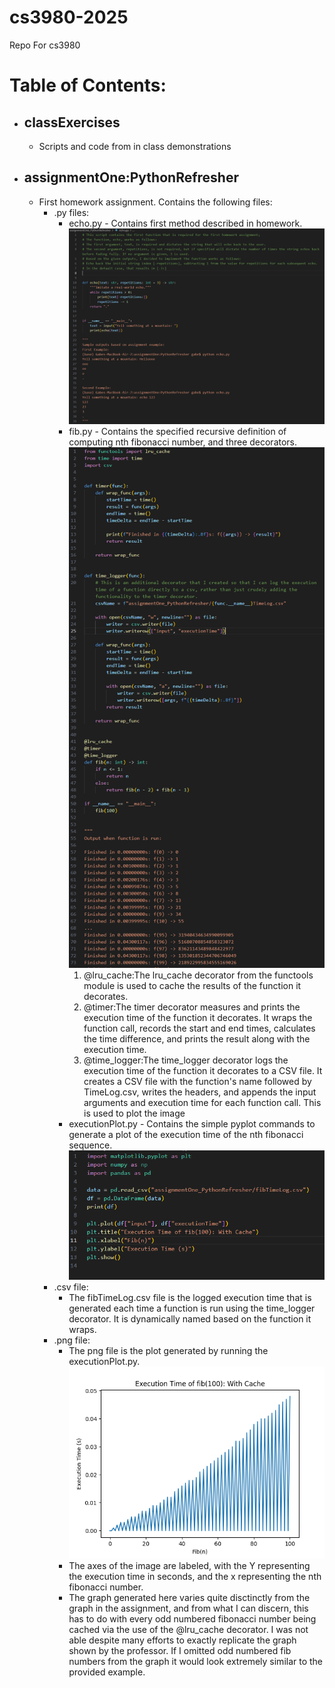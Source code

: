 # cs3980-2025
 Repo For cs3980

# Table of Contents:
- ## classExercises
    - Scripts and code from in class demonstrations
- ## assignmentOne:PythonRefresher
    - First homework assignment. Contains the following files:
        - .py files:
            - echo.py - Contains first method described in homework.
            ![alt text](assignmentOne_PythonRefresher/echo.png)
            - fib.py - Contains the specified recursive definition of computing nth fibonacci number, and three decorators.
             ![alt text](assignmentOne_PythonRefresher/fib.png)
                1. @lru_cache:The lru_cache decorator from the functools module is used to cache the results of the function it decorates.
                2. @timer:The timer decorator measures and prints the execution time of the function it decorates. It wraps the function call, records the start and end times, calculates the time difference, and prints the result along with the execution time.
                3. @time_logger:The time_logger decorator logs the execution time of the function it decorates to a CSV file. It creates a CSV file with the function's name followed by TimeLog.csv, writes the headers, and appends the input arguments and execution time for each function call. This is used to plot the image
            - executionPlot.py - Contains the simple pyplot commands to generate a plot of the execution time of the nth fibonacci sequence. 
            ![alt text](assignmentOne_PythonRefresher/executionPlot.png)
        - .csv file: 
            - The fibTimeLog.csv file is the logged execution time that is generated each time a function is run using the time_logger decorator. It is dynamically named based on the function it wraps. 
        - .png file: 
            - The png file is the plot generated by running the executionPlot.py. 
            ![alt text](assignmentOne_PythonRefresher/executionPlotRecursiveCachedFibSequence.png)
            - The axes of the image are labeled, with the Y representing the execution time in seconds, and the x representing the nth fibonacci number. 
            - The graph generated here varies quite disctinctly from the graph in the assignment, and from what I can discern, this has to do with every odd numbered fibonacci number being cached via the use of the @lru_cache decorator. I was not able despite many efforts to exactly replicate the graph shown by the professor. If I omitted odd numbered fib numbers from the graph it would look extremely similar to the provided example.  


